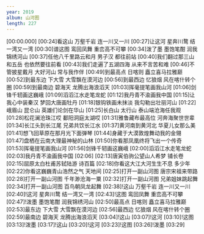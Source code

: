 ```yaml
---
year: 2019
album: 山河图
length: 227
---
```

[00:00.000]
[00:24]看这山 万壑千岩 连一川又一川
[00:27]让这河 星奔川鹜 结一湾又一湾
[00:30]谱这图 鸾回凤舞 重峦高不可攀
[00:34]泼了墨 墨饱笔酣 润我锦绣河山
[00:37]任他八千里路云和月 男子汉 都往前站
[00:40]我们翻过那三山和五岳 也依然要往前看
[00:43]我们走遍了五湖四海 从来不言苦和难
[00:46]不管披星戴月 大好河山 常与我作伴
[00:49]到最高点 日喀则 矗立喜马拉雅巅
[00:52]到最东边 下大雪 大雪飘在漠河边
[00:56]到最西边 忆狼烟 风在喀什转个圈
[00:59]到最南边 碧海天 龙腾出海浪滔天
[01:03]挥毫提笔画我山河
[01:06]剑锋千轫画这巍峨
[01:09]滔滔江水走笔龙蛇
[01:12]我丹青不渝画我中国
[01:15]让我心中装秦汉 梦回大唐画牡丹
[01:18]银钩铁画未抹淡 我勾勒出壮丽河山
[01:22]峨眉山 昆仑山 英雄们论剑在华山
[01:25]长白山 太行山 泰山端沧海任我观
[01:28]松花澜沧珠江哎 鄱阳洞庭太湖哎
[01:31]雅鲁藏布最高位 河奔海聚世世辈
[01:34]长江头到长江尾 兄弟共饮长江水
[01:37]黄河南到黄河北 华夏儿女那么美
[01:41]想飞回草原在那月光下面弹琴
[01:44]身藏于大漠敦煌舞动我的金翎
[01:47]盘栖在云南大理最神秘的山林
[01:50]你看那凤凰终将飞出一个传奇
[01:53]挥毫提笔画我山河
[01:56]剑锋千轫画这巍峨
[02:00]滔滔江水走笔龙蛇
[02:03]我丹青不渝画我中国
[02:06]
[02:13]唐寅伯驹公望山人希梦 铺长卷
[02:15]屈原太白杜甫苏轼陆游 诗百篇
[02:18]你看这大江大河生生不息 多少年
[02:22]你看这巍巍青山浩然之气 天地间
[02:25]打开一副山河图 唐宗宋祖来带路
[02:28]打开一副山河图 千年渺沧海一粟
[02:32]打开一副山河图 兄弟姐妹跳起舞
[02:34]打开一副山河图 百鸟朝凤龙起舞
[02:38]!这山 万壑千岩 连一川又一川
[02:40]!这河 星奔川鹜 结一湾又一湾
[02:43]!这图 鸾回凤舞 重峦高不可攀
[02:47]!泼墨 墨饱笔酣 润我锦绣河山
[02:50]最高点 日喀则 矗立喜马拉雅巅
[02:53]最东边 下大雪 大雪飘在漠河边
[02:56]最西边 忆狼烟 风在喀什转个圈
[02:59]最南边 碧海天 龙腾出海浪滔天
[03:04]!这山
[03:07]!这河
[03:10]!这图
[03:13]!泼墨
[03:17]!这山
[03:20]!这河
[03:23]!这图
[03:26]!泼墨
[03:29]
